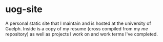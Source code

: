 uog-site
========

A personal static site that I maintain and is hosted at the university of Guelph.
Inside is a copy of my resume (cross compiled from my *me* repository) as well as projects I work on and work terms I've completed.

